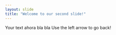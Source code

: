```yaml
---
layout: slide
title: "Welcome to our second slide!"
---
```

Your text ahora bla bla
Use the left arrow to go back!
